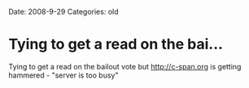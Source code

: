 Date: 2008-9-29
Categories: old

# Tying to get a read on the bai...

Tying to get a read on the bailout vote but http://c-span.org is getting hammered - "server is too busy"
